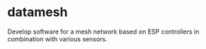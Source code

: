 # datamesh
Develop software for a mesh network based on ESP controllers in combination with various sensors.
